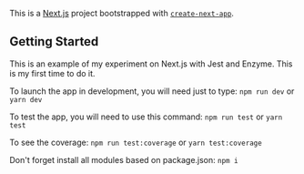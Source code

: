 This is a [Next.js](https://nextjs.org/) project bootstrapped with [`create-next-app`](https://github.com/vercel/next.js/tree/canary/packages/create-next-app).

## Getting Started
This is an example of my experiment on Next.js with Jest and Enzyme. This is my first time to do it.

To launch the app in development, you will need just to type:
`npm run dev`
or
`yarn dev`

To test the app, you will need to use this command:
`npm run test`
or
`yarn test`

To see the coverage:
`npm run test:coverage`
or
`yarn test:coverage`

Don't forget install all modules based on package.json:
`npm i`

